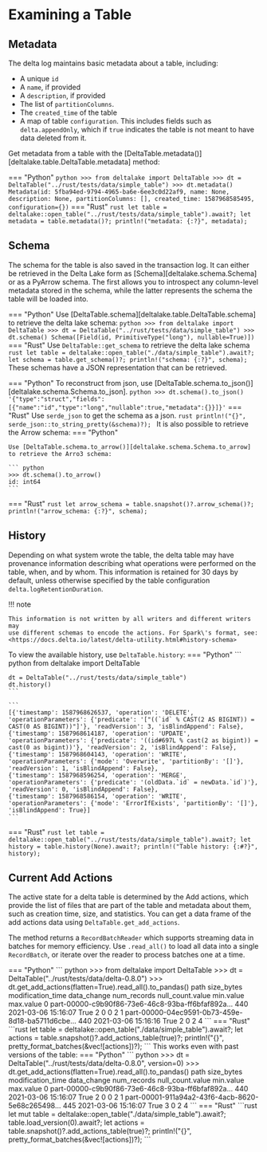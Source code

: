 # Examining a Table

## Metadata

The delta log maintains basic metadata about a table, including:

-   A unique `id`
-   A `name`, if provided
-   A `description`, if provided
-   The list of `partitionColumns`.
-   The `created_time` of the table
-   A map of table `configuration`. This includes fields such as
    `delta.appendOnly`, which if `true` indicates the table is not meant
    to have data deleted from it.

Get metadata from a table with the
[DeltaTable.metadata()][deltalake.table.DeltaTable.metadata] method:

=== "Python"
    ``` python
    >>> from deltalake import DeltaTable
    >>> dt = DeltaTable("../rust/tests/data/simple_table")
    >>> dt.metadata()
    Metadata(id: 5fba94ed-9794-4965-ba6e-6ee3c0d22af9, name: None, description: None, partitionColumns: [], created_time: 1587968585495, configuration={})
    ```
=== "Rust"
    ```rust
    let table = deltalake::open_table("../rust/tests/data/simple_table").await?;
    let metadata = table.metadata()?;
    println!("metadata: {:?}", metadata);
    ```


## Schema

The schema for the table is also saved in the transaction log. It can
either be retrieved in the Delta Lake form as
[Schema][deltalake.schema.Schema] or as a
PyArrow schema. The first allows you to introspect any column-level
metadata stored in the schema, while the latter represents the schema
the table will be loaded into.



=== "Python"
    Use [DeltaTable.schema][deltalake.table.DeltaTable.schema] to retrieve the delta lake schema:
    ``` python
    >>> from deltalake import DeltaTable
    >>> dt = DeltaTable("../rust/tests/data/simple_table")
    >>> dt.schema()
    Schema([Field(id, PrimitiveType("long"), nullable=True)])
    ```
=== "Rust"
    Use `DeltaTable::get_schema` to retrieve the delta lake schema
    ```rust
    let table = deltalake::open_table("./data/simple_table").await?;
    let schema = table.get_schema()?;
    println!("schema: {:?}", schema);
    ```
These schemas have a JSON representation that can be retrieved.

=== "Python"
    To reconstruct from json, use [DeltaTable.schema.to_json()][deltalake.schema.Schema.to_json].
    ``` python
    >>> dt.schema().to_json()
    '{"type":"struct","fields":[{"name":"id","type":"long","nullable":true,"metadata":{}}]}'
    ```
=== "Rust"
    Use `serde_json` to get the schema as a json.
    ```rust
    println!("{}", serde_json::to_string_pretty(&schema)?);
    ```
It is also possible to retrieve the Arrow schema:
=== "Python"

    Use [DeltaTable.schema.to_arrow()][deltalake.schema.Schema.to_arrow] to retrieve the Arro3 schema:

    ``` python
    >>> dt.schema().to_arrow()
    id: int64
    ```
=== "Rust"
    ```rust
    let arrow_schema = table.snapshot()?.arrow_schema()?;
    println!("arrow_schema: {:?}", schema);
    ```

## History

Depending on what system wrote the table, the delta table may have
provenance information describing what operations were performed on the
table, when, and by whom. This information is retained for 30 days by
default, unless otherwise specified by the table configuration
`delta.logRetentionDuration`.

!!! note

    This information is not written by all writers and different writers may
    use different schemas to encode the actions. For Spark\'s format, see:
    <https://docs.delta.io/latest/delta-utility.html#history-schema>


To view the available history, use `DeltaTable.history`:
=== "Python"
    ``` python
    from deltalake import DeltaTable

    dt = DeltaTable("../rust/tests/data/simple_table")
    dt.history()
    ```

    ```
    [{'timestamp': 1587968626537, 'operation': 'DELETE', 'operationParameters': {'predicate': '["((`id` % CAST(2 AS BIGINT)) = CAST(0 AS BIGINT))"]'}, 'readVersion': 3, 'isBlindAppend': False},
    {'timestamp': 1587968614187, 'operation': 'UPDATE', 'operationParameters': {'predicate': '((id#697L % cast(2 as bigint)) = cast(0 as bigint))'}, 'readVersion': 2, 'isBlindAppend': False},
    {'timestamp': 1587968604143, 'operation': 'WRITE', 'operationParameters': {'mode': 'Overwrite', 'partitionBy': '[]'}, 'readVersion': 1, 'isBlindAppend': False},
    {'timestamp': 1587968596254, 'operation': 'MERGE', 'operationParameters': {'predicate': '(oldData.`id` = newData.`id`)'}, 'readVersion': 0, 'isBlindAppend': False},
    {'timestamp': 1587968586154, 'operation': 'WRITE', 'operationParameters': {'mode': 'ErrorIfExists', 'partitionBy': '[]'}, 'isBlindAppend': True}]
    ```
=== "Rust"
    ```rust
    let table = deltalake::open_table("../rust/tests/data/simple_table").await?;
    let history = table.history(None).await?;
    println!("Table history: {:#?}", history);
    ```
## Current Add Actions

The active state for a delta table is determined by the Add actions,
which provide the list of files that are part of the table and metadata
about them, such as creation time, size, and statistics. You can get a
data frame of the add actions data using `DeltaTable.get_add_actions`.

The method returns a `RecordBatchReader` which supports streaming data
in batches for memory efficiency. Use `.read_all()` to load all data
into a single `RecordBatch`, or iterate over the reader to process
batches one at a time.

<!-- spellchecker:off --!>

=== "Python"
    ``` python
    >>> from deltalake import DeltaTable
    >>> dt = DeltaTable("../rust/tests/data/delta-0.8.0")
    >>> dt.get_add_actions(flatten=True).read_all().to_pandas()
                                                        path  size_bytes   modification_time  data_change  num_records  null_count.value  min.value  max.value
    0  part-00000-c9b90f86-73e6-46c8-93ba-ff6bfaf892a...         440 2021-03-06 15:16:07         True            2                 0          0          2
    1  part-00000-04ec9591-0b73-459e-8d18-ba5711d6cbe...         440 2021-03-06 15:16:16         True            2                 0          2          4
    ```

=== "Rust"
    ```rust
    let table = deltalake::open_table("./data/simple_table").await?;
    let actions = table.snapshot()?.add_actions_table(true)?;
    println!("{}", pretty_format_batches(&vec![actions])?);
    ```
This works even with past versions of the table:

=== "Python"
    ``` python
    >>> dt = DeltaTable("../rust/tests/data/delta-0.8.0", version=0)
    >>> dt.get_add_actions(flatten=True).read_all().to_pandas()
                                                    path  size_bytes   modification_time  data_change  num_records  null_count.value  min.value  max.value
    0  part-00000-c9b90f86-73e6-46c8-93ba-ff6bfaf892a...         440 2021-03-06 15:16:07         True            2                 0          0          2
    1  part-00001-911a94a2-43f6-4acb-8620-5e68c265498...         445 2021-03-06 15:16:07         True            3                 0          2          4
    ```
=== "Rust"
    ```rust
    let mut table = deltalake::open_table("./data/simple_table").await?;
    table.load_version(0).await?;
    let actions = table.snapshot()?.add_actions_table(true)?;
    println!("{}", pretty_format_batches(&vec![actions])?);
    ```

<!-- spellchecker:on --!>
